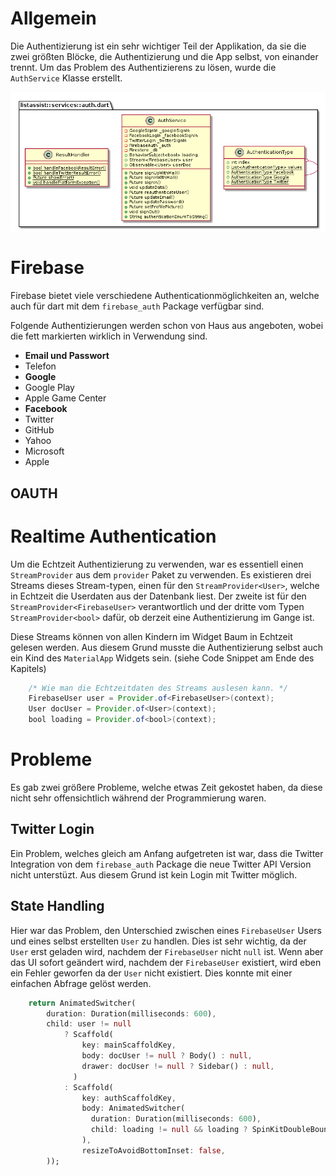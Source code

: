 # Allgemein
Die Authentizierung ist ein sehr wichtiger Teil der Applikation, da sie die zwei größten Blöcke, die Authentizierung und die App selbst, von einander trennt. Um das Problem des Authentizierens zu lösen, wurde die `AuthService` Klasse erstellt.

![Klassendiagramm der AuthService und ResultHandler Klasse. AuthenticationType ist eine Instanz der Enum Klasse von Dart. \label{Inter Klassen Varianz}](images/coja/auth_puml.png)

# Firebase
Firebase bietet viele verschiedene Authenticationmöglichkeiten an, welche auch für dart mit dem ```firebase_auth``` Package verfügbar sind.
 
Folgende Authentizierungen werden schon von Haus aus angeboten, wobei die fett markierten wirklich in Verwendung sind.

* **Email und Passwort**
* Telefon
* **Google**
* Google Play
* Apple Game Center
* **Facebook**
* Twitter
* GitHub
* Yahoo
* Microsoft
* Apple

## OAUTH

# Realtime Authentication
Um die Echtzeit Authentizierung zu verwenden, war es essentiell einen `StreamProvider` aus dem `provider` Paket zu verwenden. Es existieren drei Streams dieses Stream-typen, einen für den `StreamProvider<User>`, welche in Echtzeit die Userdaten aus der Datenbank liest. Der zweite ist für den `StreamProvider<FirebaseUser>` verantwortlich und der dritte vom Typen `StreamProvider<bool>` dafür, ob derzeit eine Authentizierung im Gange ist.

Diese Streams können von allen Kindern im Widget Baum in Echtzeit gelesen werden. Aus diesem Grund musste die Authentizierung selbst auch ein Kind des `MaterialApp` Widgets sein. (siehe Code Snippet am Ende des Kapitels)

```java
    /* Wie man die Echtzeitdaten des Streams auslesen kann. */
    FirebaseUser user = Provider.of<FirebaseUser>(context);
    User docUser = Provider.of<User>(context);
    bool loading = Provider.of<bool>(context);
```

# Probleme
Es gab zwei größere Probleme, welche etwas Zeit gekostet haben, da diese nicht sehr offensichtlich während der Programmierung waren.

## Twitter Login
Ein Problem, welches gleich am Anfang aufgetreten ist war, dass die Twitter Integration von dem ``firebase_auth`` Package die neue Twitter API Version nicht unterstüzt. Aus diesem Grund ist kein Login mit Twitter möglich.

## State Handling
Hier war das Problem, den Unterschied zwischen eines `FirebaseUser` Users und eines selbst erstellten `User` zu handlen. Dies ist sehr wichtig, da der `User` erst geladen wird, nachdem der `FirebaseUser` nicht `null` ist. Wenn aber das UI  sofort geändert wird, nachdem der `FirebaseUser` existiert, wird eben ein Fehler geworfen da der `User` nicht existiert. Dies konnte mit einer einfachen Abfrage gelöst werden.

```dart
    return AnimatedSwitcher(
        duration: Duration(milliseconds: 600),
        child: user != null
            ? Scaffold(
                key: mainScaffoldKey,
                body: docUser != null ? Body() : null,
                drawer: docUser != null ? Sidebar() : null,
              )
            : Scaffold(
                key: authScaffoldKey,
                body: AnimatedSwitcher(
                  duration: Duration(milliseconds: 600),
                  child: loading != null && loading ? SpinKitDoubleBounce(color: Colors.blueAccent) : AuthenticationPage(),
                ),
                resizeToAvoidBottomInset: false,
        ));
```